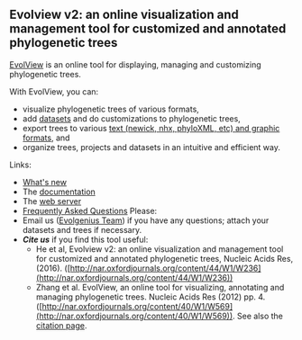 ## Evolview v2: an online visualization and management tool for customized and annotated phylogenetic trees
[EvolView](www.evolgenius.info/evolview/) is an online tool for displaying, managing and customizing phylogenetic trees.

With EvolView, you can:
* visualize phylogenetic trees of various formats,
* add [datasets](Dataset) and do customizations to phylogenetic trees,
* export trees to various [text (newick, nhx, phyloXML, etc) and graphic formats](SupportedTreeFormats), and
* organize trees, projects and datasets in an intuitive and efficient way.

Links:
* [What's new](WhatsNew)
* The [documentation](documentation)
* The [web server](http://www.evolgenius.info/evolview/)
* [Frequently Asked Questions](FAQs)
Please:
* Email us ([Evolgenius Team](mailto:evolgenius.team@gmail.com)) if you have any questions; attach your datasets and trees if necessary. 
* _**Cite us**_ if you find this tool useful: 
	* He et al, Evolview v2: an online visualization and management tool for customized and annotated phylogenetic trees, Nucleic Acids Res, (2016). ([http://nar.oxfordjournals.org/content/44/W1/W236](http://nar.oxfordjournals.org/content/44/W1/W236))
	*  Zhang et al. EvolView, an online tool for visualizing, annotating and managing phylogenetic trees. Nucleic Acids Res (2012) pp. 4. ([http://nar.oxfordjournals.org/content/40/W1/W569](http://nar.oxfordjournals.org/content/40/W1/W569)). See also the [citation page](citation).


